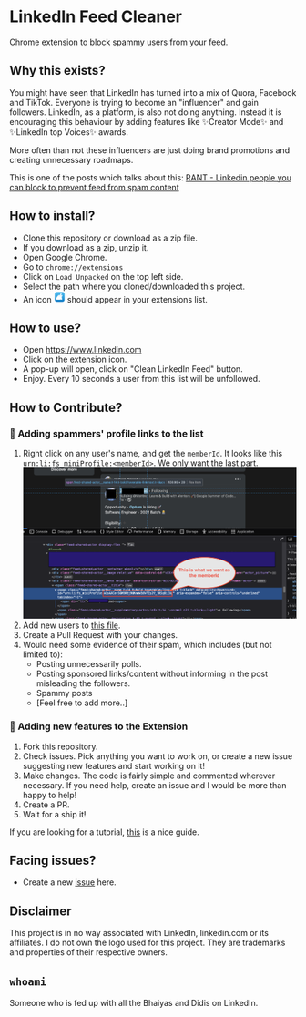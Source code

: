 # LinkedIn Feed Cleaner
Chrome extension to block spammy users from your feed.

## Why this exists?
You might have seen that LinkedIn has turned into a mix of Quora, Facebook and TikTok. Everyone is trying to become an "influencer" and gain followers.
LinkedIn, as a platform, is also not doing anything. Instead it is encouraging this behaviour by adding features like ✨Creator Mode✨ and ✨LinkedIn top Voices✨ awards. 

More often than not these influencers are just doing brand promotions and creating unnecessary roadmaps. 

This is one of the posts which talks about this: [RANT - Linkedin people you can block to prevent feed from spam content](https://www.teamblind.com/post/RANT---Linkedin-people-you-can-block-to-prevent-feed-from-spam-content-SbN6Xdx1)

## How to install?

- Clone this repository or download as a zip file.
- If you download as a zip, unzip it.
- Open Google Chrome.
- Go to `chrome://extensions`
- Click on `Load Unpacked` on the top left side.
- Select the path where you cloned/downloaded this project.
- An icon <img src="images/icon16.png" width="20"/> should appear in your extensions list.

## How to use?

- Open https://www.linkedin.com
- Click on the extension icon. 
- A pop-up will open, click on "Clean LinkedIn Feed" button.
- Enjoy. Every 10 seconds a user from this list will be unfollowed.

## How to Contribute?
### 🌟 Adding spammers' profile links to the list
1. Right click on any user's name, and get the `memberId`. It looks like this `urn:li:fs_miniProfile:<memberId>`. We only want the last part.
  ![](./guide-for-memberId.png)
1. Add new users to [this file](https://github.com/thefatbatman/linkedin-feed-cleaner/blob/main/blocked-users-list/default.json). 
1. Create a Pull Request with your changes.
1. Would need some evidence of their spam, which includes (but not limited to):
    - Posting unnecessarily polls.
    - Posting sponsored links/content without informing in the post misleading the followers.
    - Spammy posts
    - [Feel free to add more..]

### 🌟 Adding new features to the Extension
1. Fork this repository.
1. Check issues. Pick anything you want to work on, or create a new issue suggesting new features and start working on it!
1. Make changes. The code is fairly simple and commented wherever necessary. If you need help, create an issue and I would be more than happy to help!
1. Create a PR.
1. Wait for a ship it!

If you are looking for a tutorial, [this](https://developer.chrome.com/docs/extensions/mv3/getstarted/) is a nice guide.


## Facing issues?
- Create a new [issue](https://github.com/thefatbatman/linkedin-feed-cleaner/issues) here.

## Disclaimer
This project is in no way associated with LinkedIn, linkedin.com or its affiliates. I do not own the logo used for this project. They are trademarks and properties of their respective owners.

## `whoami`
Someone who is fed up with all the Bhaiyas and Didis on LinkedIn.
